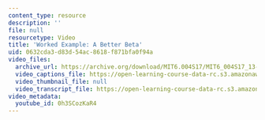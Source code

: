 ```yaml
---
content_type: resource
description: ''
file: null
resourcetype: Video
title: 'Worked Example: A Better Beta'
uid: 0632cda3-d83d-54ac-8618-f871bfa0f94a
video_files:
  archive_url: https://archive.org/download/MIT6.004S17/MIT6_004S17_13-02-07-01_300k.mp4
  video_captions_file: https://open-learning-course-data-rc.s3.amazonaws.com/6-004-computation-structures-spring-2017/ad64478b59935ba6bc85f5aa1d4820ea_0h3SCozKaR4.vtt
  video_thumbnail_file: null
  video_transcript_file: https://open-learning-course-data-rc.s3.amazonaws.com/6-004-computation-structures-spring-2017/634bc0bd376f3503c191e4e2f200152e_0h3SCozKaR4.pdf
video_metadata:
  youtube_id: 0h3SCozKaR4
---
```

